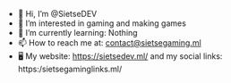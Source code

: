 - 👋 Hi, I’m @SietseDEV
- 👀 I’m interested in gaming and making games
- 🌱 I’m currently learning: Nothing
- 📫 How to reach me at: contact@sietsegaming.ml
- 🖥️ My website: https://sietsedev.ml/ and my social links: https:/sietsegaminglinks.ml/
